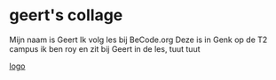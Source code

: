 # geert's collage
Mijn naam is Geert
Ik volg les bij BeCode.org
Deze is in Genk op de T2 campus
ik ben roy en zit bij Geert in de les, tuut tuut


[logo](https://i.imgur.com/jC3hs3j.png)

